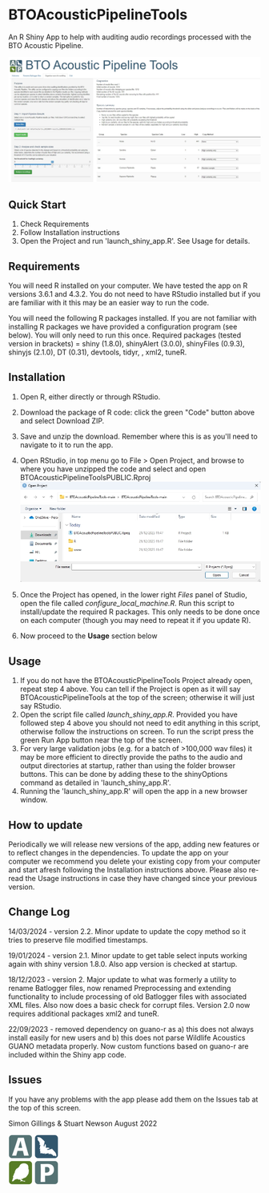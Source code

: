 # BTOAcousticPipelineTools
An R Shiny App to help with auditing audio recordings processed with the BTO Acoustic Pipeline.

![Screenshot](https://github.com/BritishTrustForOrnithology/BTOAcousticPipelineTools/blob/main/www/screengrab01.jpg)

## Quick Start

1. Check Requirements
2. Follow Installation instructions
3. Open the Project and run 'launch_shiny_app.R'. See Usage for details. 


## Requirements

You will need R installed on your computer. We have tested the app on R versions 3.6.1 and 4.3.2. You do not need to have RStudio installed but if you are familiar with it this may be an easier way to run the code.

You will need the following R packages installed. If you are not familiar with installing R packages we have provided a configuration program (see below). You will only need to run this once. Required packages (tested version in brackets) = shiny (1.8.0), shinyAlert (3.0.0), shinyFiles (0.9.3), shinyjs (2.1.0), DT (0.31), devtools, tidyr, , xml2, tuneR.


## Installation

1. Open R, either directly or through RStudio.
2. Download the package of R code: click the green "Code" button above and select Download ZIP. 
3. Save and unzip the download. Remember where this is as you'll need to navigate to it to run the app.
4. Open RStudio, in top menu go to File > Open Project, and browse to where you have unzipped the code and select and open BTOAcousticPipelineToolsPUBLIC.Rproj
![Screenshot](https://github.com/BritishTrustForOrnithology/BTOAcousticPipelineTools/blob/main/www/help_open_project.jpg)

5. Once the Project has opened, in the lower right *Files* panel of Studio, open the file called *configure_local_machine.R*. Run this script to install/update the required R packages. This only needs to be done once on each computer (though you may need to repeat it if you update R).
6. Now proceed to the **Usage** section below


## Usage

1. If you do not have the BTOAcousticPipelineTools Project already open, repeat step 4 above. You can tell if the Project is open as it will say BTOAcousticPipelineTools at the top of the screen; otherwise it will just say RStudio.
2. Open the script file called *launch_shiny_app.R*. Provided you have followed step 4 above you should not need to edit anything in this script, otherwise follow the instructions on screen. To run the script press the green Run App button near the top of the screen.
3. For very large validation jobs (e.g. for a batch of >100,000 wav files) it may be more efficient to directly provide the paths to the audio and output directories at startup, rather than using the folder browser buttons. This can be done by adding these to the shinyOptions command as detailed in 'launch_shiny_app.R'. 
4. Running the 'launch_shiny_app.R' will open the app in a new browser window.


## How to update

Periodically we will release new versions of the app, adding new features or to reflect changes in the dependencies. To update the app on your computer we recommend you delete your existing copy from your computer and start afresh following the Installation instructions above. Please also re-read the Usage instructions in case they have changed since your previous version.


## Change Log

14/03/2024 - version 2.2. Minor update to update the copy method so it tries to preserve file modified timestamps.

19/01/2024 - version 2.1. Minor update to get table select inputs working again with shiny version 1.8.0. Also app version is checked at startup.

18/12/2023 - version 2. Major update to what was formerly a utility to rename Batlogger files, now renamed Preprocessing and extending functionality to include processing of old Batlogger files with associated XML files. Also now does a basic check for corrupt files. Version 2.0 now requires additional packages xml2 and tuneR.

22/09/2023 - removed dependency on guano-r as a) this does not always install easily for new users and b) this does not parse Wildlife Acoustics GUANO metadata properly. Now custom functions based on guano-r are included within the Shiny app code.


## Issues

If you have any problems with the app please add them on the Issues tab at the top of this screen.

Simon Gillings & Stuart Newson
August 2022

![APlogo](https://github.com/BritishTrustForOrnithology/BTOAcousticPipelineTools/blob/main/www/APlogo100px.png)



